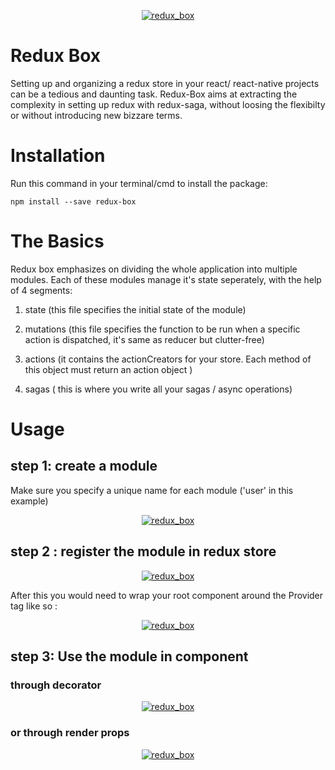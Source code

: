 <p align="center"><a href="#" target="_blank">
	<img style="max-width:700px" src="https://image.ibb.co/e4Nce6/redux_box.png" alt="redux_box" border="0">
</a></p>

# Redux Box
Setting up and organizing a redux store in your react/ react-native projects can be a tedious and daunting task. 
Redux-Box aims at extracting the complexity in setting up redux with redux-saga, without loosing the flexibilty or without introducing new bizzare terms.

# Installation
Run this command in your terminal/cmd to install the package:
```
npm install --save redux-box
```

# The Basics

Redux box emphasizes on dividing the whole application into multiple modules. Each of these modules manage it's state seperately, with the help of 4 segments:

1. state 
(this  file specifies the initial state of the module)

2. mutations 
(this file specifies the function to be run when a specific action is dispatched, it's same as reducer but clutter-free)

3. actions
(it contains the actionCreators for your store. Each method of this object must return an action object  )

4. sagas 
( this is where you write all your sagas / async operations)



# Usage
## step 1: create a module
Make sure you specify a unique name for each module ('user' in this example)
<p align="center" style="ma"><a href="#" target="_blank">
	<img style="max-width:700px" src="https://image.ibb.co/k4eY9G/usermodule.png" alt="redux_box" border="0">
</a></p>

## step 2 : register the module in redux store

<p align="center"><a href="#" target="_blank">
	<img style="max-width:700px" src="https://image.ibb.co/eP2RTb/tie_All_Stores.png" alt="redux_box" border="0">
</a></p>

After this you would need to wrap your root component around the Provider  tag like so :
<p align="center"><a href="#" target="_blank">
	<img style="max-width:700px" src="https://image.ibb.co/doEqob/provider.png" alt="redux_box" border="0">
</a></p>

## step 3: Use the module in component

### through decorator
<p align="center"><a href="#" target="_blank">
	<img style="max-width:700px" src="https://image.ibb.co/jB5fob/usage.png" alt="redux_box" border="0">
</a></p>

### or through render props

<p align="center"><a href="#" target="_blank">
	<img style="max-width:700px" src="https://preview.ibb.co/dCMWuG/use_With_Render_Props.png" alt="redux_box" border="0">
</a></p>


